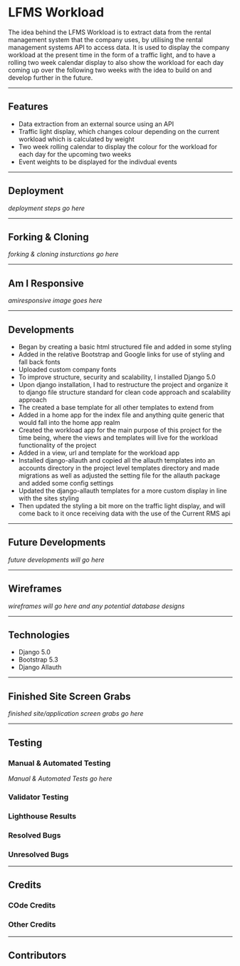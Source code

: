 # LFMS Workload

The idea behind the LFMS Workload is to extract data from the rental management system that the company uses, by utilising the rental management systems API to access data. It is used to display the company workload at the present time in the form of a traffic light, and to have a rolling two week calendar display to also show the workload for each day coming up over the following two weeks with the idea to build on and develop further in the future.

---

## Features

- Data extraction from an external source using an API
- Traffic light display, which changes colour depending on the current workload which is calculated by weight
- Two week rolling calendar to display the colour for the workload for each day for the upcoming two weeks
- Event weights to be displayed for the indivdual events

---

## Deployment

*deployment steps go here*

---

## Forking & Cloning

*forking & cloning insturctions go here*

---

## Am I Responsive

*amiresponsive image goes here*

---

## Developments

- Began by creating a basic html structured file and added in some styling
- Added in the relative Bootstrap and Google links for use of styling and fall back fonts
- Uploaded custom company fonts
- To improve structure, security and scalability, I installed Django 5.0
- Upon django installation, I had to restructure the project and organize it to django file structure standard for clean code approach and scalability approach
- The created a base template for all other templates to extend from
- Added in a home app for the index file and anything quite generic that would fall into the home app realm
- Created the workload app for the main purpose of this project for the time being, where the views and templates will live for the workload functionality of the project
- Added in a view, url and template for the workload app
- Installed django-allauth and copied all the allauth templates into an accounts directory in the project level templates directory and made migrations as well as adjusted the setting file for the allauth package and added some config settings
- Updated the django-allauth templates for a more custom display in line with the sites styling
- Then updated the styling a bit more on the traffic light display, and will come back to it once receiving data with the use of the Current RMS api

---

## Future Developments

*future developments will go here*

---

## Wireframes

*wireframes will go here and any potential database designs*

---

## Technologies

- Django 5.0
- Bootstrap 5.3
- Django Allauth

---

## Finished Site Screen Grabs

*finished site/application screen grabs go here*

---

## Testing

### Manual & Automated Testing

*Manual & Automated Tests go here*

### Validator Testing

### Lighthouse Results

### Resolved Bugs

### Unresolved Bugs

---

## Credits

### COde Credits

### Other Credits

---

## Contributors